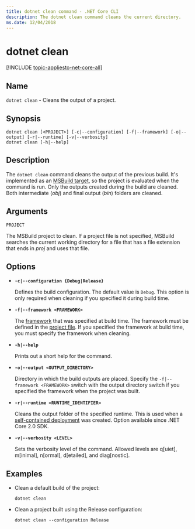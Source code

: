 ```yaml
---
title: dotnet clean command - .NET Core CLI
description: The dotnet clean command cleans the current directory.
ms.date: 12/04/2018
---
```

# dotnet clean

[!INCLUDE [topic-appliesto-net-core-all](../../../includes/topic-appliesto-net-core-all.md)]

## Name

`dotnet clean` - Cleans the output of a project.

## Synopsis

```
dotnet clean [<PROJECT>] [-c|--configuration] [-f|--framework] [-o|--output] [-r|--runtime] [-v|--verbosity]
dotnet clean [-h|--help]
```

## Description

The `dotnet clean` command cleans the output of the previous build. It's implemented as an [MSBuild target](/visualstudio/msbuild/msbuild-targets), so the project is evaluated when the command is run. Only the outputs created during the build are cleaned. Both intermediate (*obj*) and final output (*bin*) folders are cleaned.

## Arguments

`PROJECT`

The MSBuild project to clean. If a project file is not specified, MSBuild searches the current working directory for a file that has a file extension that ends in *proj* and uses that file.

## Options

* **`-c|--configuration {Debug|Release}`**

  Defines the build configuration. The default value is `Debug`. This option is only required when cleaning if you specified it during build time.

* **`-f|--framework <FRAMEWORK>`**

  The [framework](../../standard/frameworks.md) that was specified at build time. The framework must be defined in the [project file](csproj.md). If you specified the framework at build time, you must specify the framework when cleaning.

* **`-h|--help`**

  Prints out a short help for the command.

* **`-o|--output <OUTPUT_DIRECTORY>`**

  Directory in which the build outputs are placed. Specify the `-f|--framework <FRAMEWORK>` switch with the output directory switch if you specified the framework when the project was built.

* **`-r|--runtime <RUNTIME_IDENTIFIER>`**

  Cleans the output folder of the specified runtime. This is used when a [self-contained deployment](../deploying/index.md#self-contained-deployments-scd) was created. Option available since .NET Core 2.0 SDK.

* **`-v|--verbosity <LEVEL>`**

  Sets the verbosity level of the command. Allowed levels are q[uiet], m[inimal], n[ormal], d[etailed], and diag[nostic].

## Examples

* Clean a default build of the project:

  ```console
  dotnet clean
  ```

* Clean a project built using the Release configuration:

  ```console
  dotnet clean --configuration Release
  ```